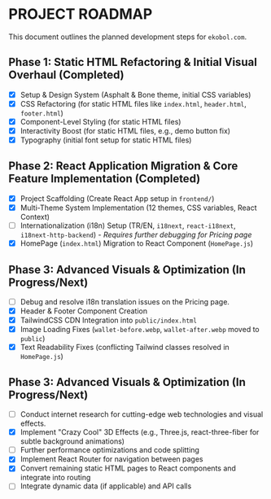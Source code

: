 # PROJECT ROADMAP

This document outlines the planned development steps for `ekobol.com`.

## Phase 1: Static HTML Refactoring & Initial Visual Overhaul (Completed)

- [x] Setup & Design System (Asphalt & Bone theme, initial CSS variables)
- [x] CSS Refactoring (for static HTML files like `index.html`, `header.html`, `footer.html`)
- [x] Component-Level Styling (for static HTML files)
- [x] Interactivity Boost (for static HTML files, e.g., demo button fix)
- [x] Typography (initial font setup for static HTML files)

## Phase 2: React Application Migration & Core Feature Implementation (Completed)

- [x] Project Scaffolding (Create React App setup in `frontend/`)
- [x] Multi-Theme System Implementation (12 themes, CSS variables, React Context)
- [ ] Internationalization (i18n) Setup (TR/EN, `i18next`, `react-i18next`, `i18next-http-backend`) - *Requires further debugging for Pricing page*
- [x] HomePage (`index.html`) Migration to React Component (`HomePage.js`)

## Phase 3: Advanced Visuals & Optimization (In Progress/Next)

- [ ] Debug and resolve i18n translation issues on the Pricing page.
- [x] Header & Footer Component Creation
- [x] TailwindCSS CDN Integration into `public/index.html`
- [x] Image Loading Fixes (`wallet-before.webp`, `wallet-after.webp` moved to `public`)
- [x] Text Readability Fixes (conflicting Tailwind classes resolved in `HomePage.js`)

## Phase 3: Advanced Visuals & Optimization (In Progress/Next)

- [ ] Conduct internet research for cutting-edge web technologies and visual effects.
- [x] Implement "Crazy Cool" 3D Effects (e.g., Three.js, react-three-fiber for subtle background animations)
- [ ] Further performance optimizations and code splitting
- [x] Implement React Router for navigation between pages
- [x] Convert remaining static HTML pages to React components and integrate into routing
- [ ] Integrate dynamic data (if applicable) and API calls